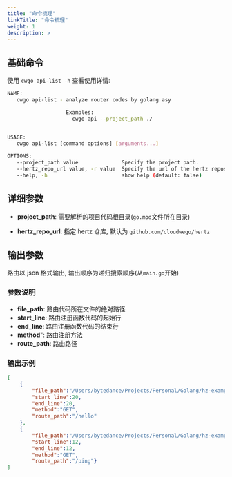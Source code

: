 ```yaml
---
title: "命令梳理"
linkTitle: "命令梳理"
weight: 1
description: >
---
```


## 基础命令

使用 `cwgo api-list -h` 查看使用详情:

```sh
NAME:
   cwgo api-list - analyze router codes by golang asy

                   Examples:
                     cwgo api --project_path ./


USAGE:
   cwgo api-list [command options] [arguments...]

OPTIONS:
   --project_path value              Specify the project path.
   --hertz_repo_url value, -r value  Specify the url of the hertz repository you want (default: github.com/cloudwego/hertz)
   --help, -h                        show help (default: false)
```

## 详细参数

- **project_path**: 需要解析的项目代码根目录(`go.mod`文件所在目录)

- **hertz_repo_url**: 指定 hertz 仓库, 默认为 `github.com/cloudwego/hertz`

## 输出参数

路由以 json 格式输出, 输出顺序为递归搜索顺序(从`main.go`开始)

### 参数说明

- **file_path**: 路由代码所在文件的绝对路径
- **start_line**: 路由注册函数代码的起始行
- **end_line**: 路由注册函数代码的结束行
- **method**": 路由注册方法
- **route_path**: 路由路径

### 输出示例

```json
[
    {
        "file_path":"/Users/bytedance/Projects/Personal/Golang/hz-example-thrift/biz/router/hello/example/hello.go",
        "start_line":20,
        "end_line":20,
        "method":"GET",
        "route_path":"/hello"
    },
    {
        "file_path":"/Users/bytedance/Projects/Personal/Golang/hz-example-thrift/router.go",
        "start_line":12,
        "end_line":12,
        "method":"GET",
        "route_path":"/ping"}
]
```
